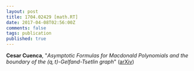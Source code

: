 ```yaml
---
layout: post
title: 1704.02429 [math.RT]
date: 2017-04-08T02:56:00Z
comments: false
tags: publication
published: true
---
```


<b>Cesar Cuenca</b>, "<i>Asymptotic Formulas for Macdonald Polynomials and the boundary of the  $(q, t)$-Gelfand-Tsetlin graph</i>" ([arXiv](http://arxiv.org/abs/1704.02429v1))
